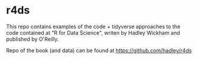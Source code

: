 # r4ds
This repo contains examples of the code + tidyverse approaches to the code contained at "R for Data Science", writen by Hadley Wickham and published by O'Reilly.

Repo of the book (and data) can be found at https://github.com/hadley/r4ds

